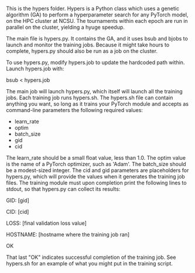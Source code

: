 This is the hypers folder.  Hypers is a Python class which uses a genetic algorithm (GA) to perform a hyperparameter search for any PyTorch model, on the HPC cluster at NCSU.  The tournaments within each epoch are run in parallel on the cluster, yielding a hyuge speedup.

The main file is hypers.py.  It contains the GA, and it uses bsub and bjobs to launch and monitor the training jobs.  Because it might take hours to complete, hypers.py should also
be run as a job on the cluster.

To use hypers.py, modify hypers.job to update the hardcoded path within.  Launch hypers.job with: 

bsub < hypers.job

The main job will launch hypers.py, which itself will launch all the training jobs.
Each training job runs hypers.sh.  The hypers.sh file can contain anything you want, so long as it trains your PyTorch module and accepts as command-line parameters the following required values:
- learn_rate
- optim
- batch_size
- gid
- cid

The learn_rate should be a small float value, less than 1.0.  The optim value is the name of a PyTorch optimizer, such as 'Adam'.  The batch_size should be a modest-sized integer.
The cid and gid parameters are placeholders for hypers.py, which will provide the values when it generates the training job files.
The training module must upon completion print the following lines to stdout, so that hypers.py can collect its results:

GID: [gid]

CID: [cid]

LOSS: [final validation loss value]

HOSTNAME: [hostname where the training job ran]

OK


That last "OK" indicates successful completion of the training job. See hypers.sh for an example of what you might put in the training script.
